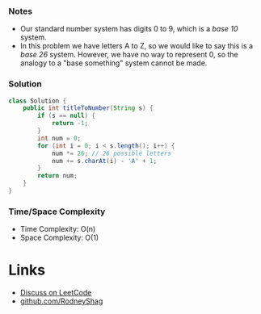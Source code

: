 ### Notes

- Our standard number system has digits 0 to 9, which is a _base 10_ system.
- In this problem we have letters A to Z, so we would like to say this is a _base 26_ system. However,  we have no way to represent 0, so the analogy to a "base something" system cannot be made.

### Solution

```java
class Solution {
    public int titleToNumber(String s) {
        if (s == null) {
            return -1;
        }
        int num = 0;
        for (int i = 0; i < s.length(); i++) {
            num *= 26; // 26 possible letters
            num += s.charAt(i) - 'A' + 1;
        }
        return num;
    }
}
```

### Time/Space Complexity

-  Time Complexity: O(n)
- Space Complexity: O(1)

# Links

- [Discuss on LeetCode](https://leetcode.com/problems/excel-sheet-column-number/discuss/442118)
- [github.com/RodneyShag](https://github.com/RodneyShag)
